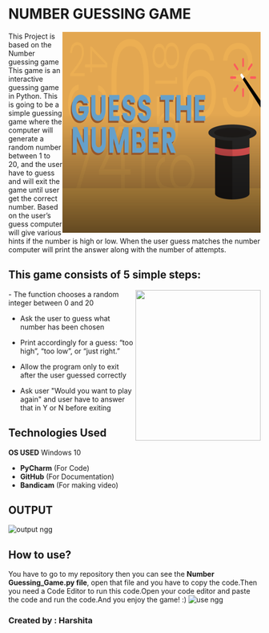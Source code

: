 # NUMBER GUESSING GAME
<img align="right" width="396" height="400" src="https://raw.githubusercontent.com/hrshita-kshyp/NGG/master/NGG-i1.png">
     
This Project is based on the Number guessing game This game is an interactive guessing game in Python. This is going to be a simple guessing game where the computer will generate a random number between 1 to 20, and the user have to guess and will exit the game until user get the correct number.
Based on the user’s guess computer will give various hints if the number is high or low. When the user guess matches the number computer will print the answer along with the number of attempts.



 ## This game consists of 5 simple steps:

<img align="right" width=250 height=300 src="https://media.giphy.com/media/2L1KmLRW5HOY9NRxqM/giphy.gif">
- The function chooses a random integer between 0 and 20

- Ask the user to guess what number has been chosen

- Print accordingly for a guess: “too high”, “too low”, or “just right.”

- Allow the program only to exit after the user guessed correctly
- Ask user "Would you want to play again" and user have to answer that in Y or N before exiting 
 
 ##  Technologies Used
  **OS USED** Windows 10
 - **PyCharm** (For Code)
 - **GitHub** (For Documentation)
 - **Bandicam** (For making video)
 
## **OUTPUT**
![output ngg](https://user-images.githubusercontent.com/85073963/122510756-bd1a9200-d023-11eb-8265-13d9dc5a8c3d.gif)

## How to use?
You have to go to my repository then you can see the **Number Guessing_Game.py file**, open that file and you have to copy the code.Then you need a Code Editor to run this code.Open your code editor and paste the code and run the code.And you enjoy the game! :)
![use ngg](https://user-images.githubusercontent.com/85073963/123510817-2db45500-d69b-11eb-9e1a-4c1edc4ce9d7.gif)



### Created by : Harshita

